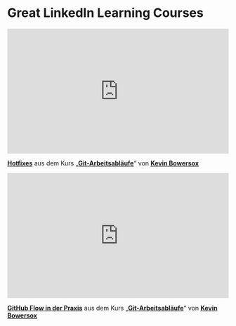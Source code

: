 <h1>Great LinkedIn Learning Courses</h1>

<div style="position:relative;height:0;padding-bottom:56.25%"><iframe width="640" height="360" src="https://www.linkedin.com/learning/embed/git-workflows/hotfixes?autoplay=false&claim=AQHyTudaM8IqqwAAAZZcZDsaUtDBGNt_Rj6UzKxepKCoSP32kYWmj_8Wob95cO3hi6YQ5QS76DUIjsRW9rjVk4ZH8MnV_bE7Oo83X_2nFr5rshmW8FNWGUV-16JhId08jHYWw8QQpltvWC-HdCgK2M27fVeOnYNKVdz5nAG7wxidbOljt08-eDrNPl_moXOVMNnx7hvLNEcPyhNf4NbP7nTOeDpdexApMEFHUro3XydyDYyWnfGk5AW2lFJpX23-3pkT9asUfy5Zox0iPTWdTXrg3upEADVLdpCRBJo29Mo9G7nEShH-bP7vDSaBUY2ADwKBuo-eINHrtoUf86BxmS6dnHK9berhMKBVYIwJj1R-DkJivZ9m2E3ycrzBD3DPDNoCji1HD-aMwDN_u3q9v_W3VH7SSB0inwfK0vPsLH6GES3p38JsorIp80rVRhTFAw2eVQpb0p49hdC_pMByHw4P14VqLbsd4wAum1VTuUAcW6lczbC3QsbVKbz02cGP1kxI4kC9i06BIEy2_9CF4MO9e4g8swo9VIV5LOeyBAdQmS1ORY6EgmCSR2OwCb6LnJwIUssMzs35Sd-VyIzWEHDJF9jrQAIpHEmwN4DEKLSQgfgOdKbk4kkMXvDfbKJFZ9wfSQVW7iAk3IrynnXjKvdJtapL_iplhzxdLttAhjzEtecvgZWzbsVsrfAwD8rHyDEqzf0sCbZknJEfyEvLt9PNq5Rk1gRIpuegRpEKLJRpxqxelGNp32WKZU9knH0GfmjhKmw4J5oVLfBhqCV26IE6vayvdoS1zJfH7uNs-o47kczY-ZfCjjvA33sKjWRxNoCsqQLu3IVGqtupEQoc8AkS3bNMWA0T44-AAswCrs5AbABPRFEgoAo00al-FM0SwZKvv821-N7Rpx-cY-mXvfnzlgjEwu0qYMTQyWnT0EBW493xS8bkJZ597vaSJ8OewVmn0TADLDohgcjLTjQUAKF-J38x263Ko0u4pxMxITK6PqsAY1ga8l7ElTZlQHH8c0jHx8hwbDmGetyBCkkItfGi4bIi6qyYkRwYqZZLFJKYxsRXZs0GP_RfmWr4dMejLFm9dGlaFo9GSvnkEqkAMKWO7KoBc__nuNQBM1gg_icMfBZJ8DyKaON-6p6ZymEFdHpYAaKAaAeA217pYjiGFykpKE3oe7OZymbMtjilkR1mW_bO6Kukl7cBVTRGJcMTWYIfcXcMNwz7ik5SyjvRBBr1ENk" mozallowfullscreen="true" webkitallowfullscreen="true" allowfullscreen="true" frameborder="0" style="position:absolute;width:100%;height:100%;left:0"></iframe></div><p><strong><a href="https://www.linkedin.com/learning/git-workflows/hotfixes?trk=embed_lil">Hotfixes</a></strong> aus dem Kurs „<strong><a href="https://www.linkedin.com/learning/git-workflows?trk=embed_lil">Git-Arbeitsabläufe</a></strong>“ von <strong><a href="https://www.linkedin.com/learning/instructors/kevin-bowersox?trk=embed_lil">Kevin Bowersox</a></strong></p>

<div style="position:relative;height:0;padding-bottom:56.25%"><iframe width="640" height="360" src="https://www.linkedin.com/learning/embed/git-workflows/github-flow-in-practice?autoplay=false&claim=AQEZcxqUII71igAAAZZce2E8ZtD5N57C-d_y8je4OW90nVRlvsSrXcoLDza8TXh-RXjfg7fnN8Ze6CJ4gCN3d0VWDAO5_VEPiwK7IfCxTDPeV6qQDbMlSJ623uhjXWbXVLPFSnOBC-pOOFVCfyFtrP6OtO7H9kwXYuKfsmm9rfjn_nV_DVl0n_U2EW4XCbOi6wgojOI02EculSTWapaL5RhUIGIk8o0O2FnkmNDON6EAjZTBubto3SmzJtiBsqp-TY_rWbF8Zv_1Y25IbuaqUOyMz37JBqPRbmlbn41bZJ-Vp0A8jyoiWj3myQQmgkSTXJKIJ84vE2NSiTFnRfDURAtP16dmGoplfLCUcQP9TWLH5C2qPzZA1ikXdNy9xUXkhyLlud2-jKcGvdvHGyDgI4nvQupunSPsVpTguPbi_yAEuJ25SCyedHoIkrO4F4fHs7ThdzS3JF-2jHTEJ_7o3niAH-O6XlhsFPzH_rgaAKOrUehd3ibnEEgundtGAURJ66XouNvnTBZK1-6PBYGOvkiQGbB9W420PS0NeNSFIrCInWjkr2lMnBkvTkLyqMRTUWmnR2V4ss_ER-iFjoajKLfmQBPEgPQo1Y3XTnpo_L79Ga9o7Ey4-T9l3VzKNubuLf-TRHkckOvSrZn8uI8HTSXN5jqvR4Ka2iTvrE1dADd72BwTWTTH3MeQOjX0Zn-qBorpbIU53afa5YemFigVrA6htRNR0GRxLL7ObNAnwqlpczFX0qc7VSLZ62mjJyqPclfJO-USwqZLGaimXtHdI_W0Ocsa3-2-yRcGShjRCesK_X_l8_5AWSIDZbMfQ7GCTYHP7vpOSU8iAyGAgna1Dm6tpwrcq2cIChELKCi1IyYCM3Jjs5jvF9SsLd84lnKAjKzRy8ufijsZwOivO6M1f-uVX4oX3noV0wzFSguMJelP1OETivcRR5UmXvxU4OsWMLkGg92BzY17b7LsRLMb_mFkOvbsA01J_v4L8QKdH9QFNqdqe_H3-Q7oSgsc-exDaO1umOs08O8AHD4974ZmtCoI4VyTcjEuxS7vKluP6x0ZNsP64hbKqlTcOVRN11i8NhuDSAw6_nlqyJDk8FEjTZLRrhCbwQ83xakaQ3KT_wt68NZ1BSs_XpblDO8mC7vAQMUmblrarg7c8R0OXWedhYz38ivraJeEHEwdKlPRMt4vqxtVokZXB3xrUqb7b49RRgda4TuqyULqO5lvYYMjEIxz55I" mozallowfullscreen="true" webkitallowfullscreen="true" allowfullscreen="true" frameborder="0" style="position:absolute;width:100%;height:100%;left:0"></iframe></div><p><strong><a href="https://www.linkedin.com/learning/git-workflows/github-flow-in-practice?trk=embed_lil">GitHub Flow in der Praxis</a></strong> aus dem Kurs „<strong><a href="https://www.linkedin.com/learning/git-workflows?trk=embed_lil">Git-Arbeitsabläufe</a></strong>“ von <strong><a href="https://www.linkedin.com/learning/instructors/kevin-bowersox?trk=embed_lil">Kevin Bowersox</a></strong></p>